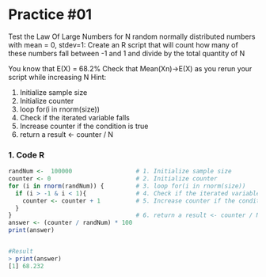 # Practice #01

Test the Law Of Large Numbers for N random normally distributed numbers with mean = 0, stdev=1:
Create an R script that will count how many of these numbers fall between -1 and 1 and divide by the total quantity of N

You know that E(X) = 68.2%
Check that Mean(Xn)->E(X) as you rerun your script while increasing N
Hint:

1. Initialize sample size
2. Initialize counter
3. loop for(i in rnorm(size))
4. Check if the iterated variable falls
5. Increase counter if the condition is true
6. return a result <- counter / N

### 1. Code R

```r
randNum <-  100000                  # 1. Initialize sample size
counter <- 0                        # 2. Initialize counter
for (i in rnorm(randNum)) {         # 3. loop for(i in rnorm(size))
  if (i > -1 & i < 1){              # 4. Check if the iterated variable falls
    counter <- counter + 1          # 5. Increase counter if the condition is true
  }
}                                   # 6. return a result <- counter / N
answer <- (counter / randNum) * 100
print(answer)


#Result
> print(answer)
[1] 68.232
```

